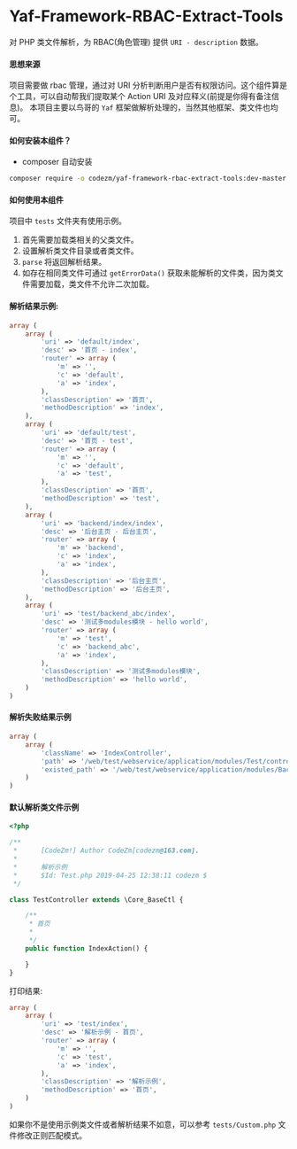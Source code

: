 Yaf-Framework-RBAC-Extract-Tools
================================
对 PHP 类文件解析，为 RBAC(角色管理) 提供 `URI - description` 数据。
#### 思想来源
项目需要做 rbac 管理，通过对 URI 分析判断用户是否有权限访问。这个组件算是个工具，可以自动帮我们提取某个 Action URI 及对应释义(前提是你得有备注信息)。
本项目主要以鸟哥的 `Yaf` 框架做解析处理的，当然其他框架、类文件也均可。

#### 如何安装本组件？
- composer 自动安装
```bash
composer require -o codezm/yaf-framework-rbac-extract-tools:dev-master
```

#### 如何使用本组件
项目中 `tests` 文件夹有使用示例。
1. 首先需要加载类相关的父类文件。
2. 设置解析类文件目录或者类文件。
3. `parse` 将返回解析结果。
4. 如存在相同类文件可通过 `getErrorData()` 获取未能解析的文件类，因为类文件需要加载，类文件不允许二次加载。


#### 解析结果示例:
```php
array (
    array (
        'uri' => 'default/index',
        'desc' => '首页 - index',
        'router' => array (
            'm' => '',
            'c' => 'default',
            'a' => 'index',
        ),
        'classDescription' => '首页',
        'methodDescription' => 'index',
    ),
    array (
        'uri' => 'default/test',
        'desc' => '首页 - test',
        'router' => array (
            'm' => '',
            'c' => 'default',
            'a' => 'test',
        ),
        'classDescription' => '首页',
        'methodDescription' => 'test',
    ),
    array (
        'uri' => 'backend/index/index',
        'desc' => '后台主页 - 后台主页',
        'router' => array (
            'm' => 'backend',
            'c' => 'index',
            'a' => 'index',
        ),
        'classDescription' => '后台主页',
        'methodDescription' => '后台主页',
    ),
    array (
        'uri' => 'test/backend_abc/index',
        'desc' => '测试多modules模块 - hello world',
        'router' => array (
            'm' => 'test',
            'c' => 'backend_abc',
            'a' => 'index',
        ),
        'classDescription' => '测试多modules模块',
        'methodDescription' => 'hello world',
    )
)
```

#### 解析失败结果示例
```php
array (
    array (
        'className' => 'IndexController',
        'path' => '/web/test/webservice/application/modules/Test/controllers/Index.php',
        'existed_path' => '/web/test/webservice/application/modules/Backend/controllers/Index.php',
    )
)
```

#### 默认解析类文件示例
```php
<?php

/**
 *      [CodeZm!] Author CodeZm[codezm@163.com].
 *
 *      解析示例
 *      $Id: Test.php 2019-04-25 12:38:11 codezm $
 */

class TestController extends \Core_BaseCtl {

    /**
     * 首页
     *
     */
    public function IndexAction() {

    }
}
```
打印结果:
```php
array (
    array (
        'uri' => 'test/index',
        'desc' => '解析示例 - 首页',
        'router' => array (
            'm' => '',
            'c' => 'test',
            'a' => 'index',
        ),
        'classDescription' => '解析示例',
        'methodDescription' => '首页',
    )
)
```
如果你不是使用示例类文件或者解析结果不如意，可以参考 `tests/Custom.php` 文件修改正则匹配模式。
